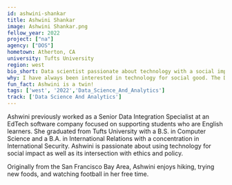 ```yaml
---
id: ashwini-shankar
title: Ashwini Shankar
image: Ashwini Shankar.png
fellow_year: 2022
project: ["na"]
agency: ["DOS"]
hometown: Atherton, CA
university: Tufts University
region: west
bio_short: Data scientist passionate about technology with a social impact.
why: I have always been interested in technology for social good. The Digital Corps perfectly matches what I wanted to do with my degree and skillset, and it seemed like an incredible opportunity to make meaningful change because working in government provides a chance to have a broad impact and support policy-making through technology.
fun_fact: Ashwini is a twin!
tags: ['west', '2022','Data_Science_And_Analytics']
track: ['Data Science And Analytics']
---
```


Ashwini previously worked as a Senior Data Integration Specialist at an EdTech software company focused on supporting students who are English learners. She graduated from Tufts University with a B.S. in Computer Science and a B.A. in International Relations with a concentration in International Security. Ashwini is passionate about using technology for social impact as well as its intersection with ethics and policy. 

Originally from the San Francisco Bay Area, Ashwini enjoys hiking, trying new foods, and watching football in her free time.
